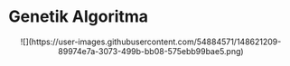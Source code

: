# Genetik Algoritma

<div align="center" style="pointer-events:none">
    ![](https://user-images.githubusercontent.com/54884571/148621209-89974e7a-3073-499b-bb08-575ebb99bae5.png)
</div>
